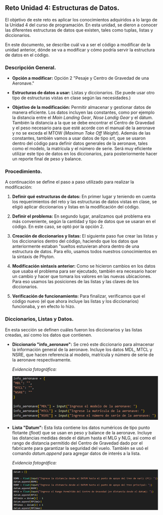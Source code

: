 ## Reto Unidad 4: Estructuras de Datos.


El objetivo de este reto es aplicar los conocimientos adquiridos a lo largo de la Unidad 4 del curso de programación. En esta unidad, se dieron a conocer las diferentes estructuras de datos que existen, tales como tuplas, listas y diccionarios.

En este documento, se describe cuál va a ser el código a modificar de la unidad anterior, dónde se va a modificar y cómo podría servir la estructura de datos en el código. 

### Descripción General. 

+ **Opción a modificar:** Opción 2 "Pesaje y Centro de Gravedad de una Aeronave."

+ **Estructuras de datos a usar:** Listas y diccionarios. (Se puede usar otro tipo de estructuras vistas en clase según las necesidades.)

+ **Objetivo de la modificación:** 
Permitir almacenar y gestionar datos de manera eficiente. Los datos incluyen las constantes, como por ejemplo la distancia entre el *Main Landing Gear*, *Nose Landig Gear* y el dátum. También la distancia a la que se debe encontrar el Centro de Gravedad y el peso necesario para que esté acorde con el manual de la aeronave y no se exceda el MTOW (*Maximun Take Off Weight*). Además de las constantes, también vamos a usar datos de tipo *srt*, que se usaron dentro del código para definir datos generales de la aeronave, tales como el modelo, la matrícula y el número de serie. Será muy eficiente utilizar este tipo de datos en los diccionarios, para posteriormente hacer un reporte final de peso y balance.

### Procedimiento.
A continuación se define el paso a paso utilizado para realizar la modificación:

1. **Definir qué estructuras de datos:** En primer lugar y teniendo en cuenta los requerimientos del reto y las estructuras de datos vistas en clase, se eligió aplicar diccionarios y listas en la modificación del código.

2. **Definir el problema:** En segundo lugar, analizamos qué problema era más conveniente, según la cantidad y tipo de datos que se usaran en el código. En este caso, se optó por la opción 2. 

3. **Creación de diccionarios y listas:** El siguiente paso fue crear las listas y los diccionarios dentro del código, haciendo que los datos que anteriormente estaban "sueltos estuvieran ahora dentro de una estructura de datos. Para ello, usamos todos nuestros conocimientos en la sintaxis de Phyton.

4. **Modificación sintaxis anterior:** Como se hicieron cambios en los datos que usaba el problema para ser ejecutado, también era necesario hacer un cambio y hacer que tomara los valores en las nuevas ubicaciones. Para eso usamos las posiciones de las listas y las claves de los diccionarios.

5. **Verificación de funcionamiento:** Para finalizar, verificamos que el código nuevo (el que ahora incluye las listas y los diccionarios) funcionaba, y en efecto lo hizo.

### Diccionarios, Listas y Datos.
En esta sección se definen cuáles fueron los diccionarios y las listas creadas, así como los datos que contienen. 

+ **Diccionario "info_aeronave":** Se creó este diccionario para almacenar la información general de la aeronave. Incluye los datos MDL, MTCL y NSRE, que hacen referencia al modelo, matrícula y número de serie de la aeronave respectivamente. 

    _Evidencia fotográfica:_

    ![Evidencia1](image.png)

+ **Lista "Datum":** Esta lista contiene los datos numéricos de tipo punto flotante _(float)_ que se usan en peso y balance de la aeronave. Incluye las distancias medidas desde el dátum hasta el MLG y NLG, así como el rango de distancia permitido del Centro de Gravedad dado por el fabricante para garantizar la seguridad del vuelo. También se usó el comando _datum.append_ para agregar datos de interés a la lista.

    _Evidencia fotográfica:_
    
    ![Evidencia2](image-1.png)